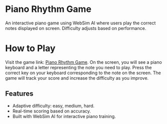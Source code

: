 # Piano Rhythm Game

An interactive piano game using WebSim AI where users play the correct notes displayed on screen. Difficulty adjusts based on performance.

# How to Play
Visit the game link: [Piano Rhythm Game](https://websim.ai/p/i4phlcief0eq7g9_5kx5).
On the screen, you will see a piano keyboard and a letter representing the note you need to play.
Press the correct key on your keyboard corresponding to the note on the screen.
The game will track your score and increase the difficulty as you improve.

## Features

- Adaptive difficulty: easy, medium, hard.
- Real-time scoring based on accuracy.
- Built with WebSim AI for interactive piano training.
